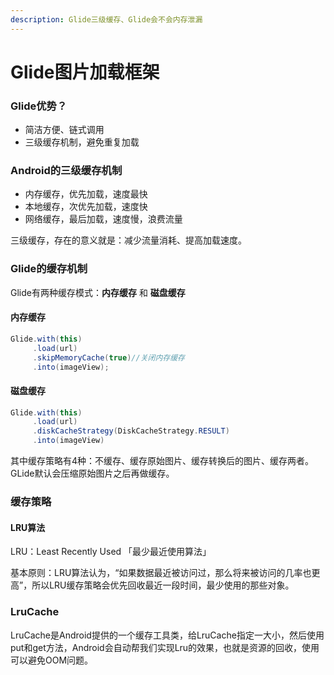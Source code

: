 ```yaml
---
description: Glide三级缓存、Glide会不会内存泄漏
---
```


# Glide图片加载框架

### Glide优势？

* 简洁方便、链式调用
* 三级缓存机制，避免重复加载

### Android的三级缓存机制

* 内存缓存，优先加载，速度最快
* 本地缓存，次优先加载，速度快
* 网络缓存，最后加载，速度慢，浪费流量

三级缓存，存在的意义就是：减少流量消耗、提高加载速度。

### Glide的缓存机制

Glide有两种缓存模式：**内存缓存** 和 **磁盘缓存**

#### **内存缓存**

```java
Glide.with(this)
     .load(url)
     .skipMemoryCache(true)//关闭内存缓存
     .into(imageView);
```

#### **磁盘缓存**

```java
Glide.with(this)
     .load(url)
     .diskCacheStrategy(DiskCacheStrategy.RESULT)
     .into(imageView)
```

其中缓存策略有4种：不缓存、缓存原始图片、缓存转换后的图片、缓存两者。GLide默认会压缩原始图片之后再做缓存。

### 缓存策略

#### LRU算法

LRU：Least Recently Used 「最少最近使用算法」

基本原则：LRU算法认为，“如果数据最近被访问过，那么将来被访问的几率也更高”，所以LRU缓存策略会优先回收最近一段时间，最少使用的那些对象。

### LruCache

LruCache是Android提供的一个缓存工具类，给LruCache指定一大小，然后使用put和get方法，Android会自动帮我们实现Lru的效果，也就是资源的回收，使用可以避免OOM问题。



